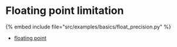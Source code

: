 # Floating point limitation


{% embed include file="src/examples/basics/float_precision.py" %}

* [floating point](https://docs.python.org/tutorial/floatingpoint.html)


